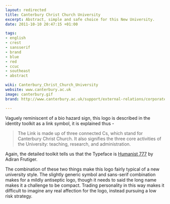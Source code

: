```yaml
---
layout: redirected
title: Canterbury Christ Church University
excerpt: Abstract, simple and safe choice for this New University.
date: 2011-10-10 20:47:15 +01:00

tags:
- english
- crest
- sansserif
- brand
- blue
- red
- ccuc
- southeast
- abstract

wiki: Canterbury_Christ_Church_University
website: www.canterbury.ac.uk
image: canterbury.gif
brand: http://www.canterbury.ac.uk/support/external-relations/corporate-identity/index.asp

---
```


Vaguely reminiscent of a bio hazard sign, this logo is described in the identity toolkit as a link symbol, it is explained thus -

> The Link is made up of three connected Cs, which stand for Canterbury Christ Church. It also signifies the three core activities of the University: teaching, research, and administration.

Again, the detailed toolkit tells us that the Typeface is [Humanist 777](http://typedia.com/explore/typeface/humanist-777/) by Adiran Frutiger.

The combination of these two things make this logo fairly typical of a new university style. The slightly generic symbol and sans-serif combination makes for a mildly antiseptic logo, though it needs to said the long name makes it a challenge to be compact. Trading personality in this way makes it difficult to imagine any real affection for the logo, instead pursuing a low risk strategy.
